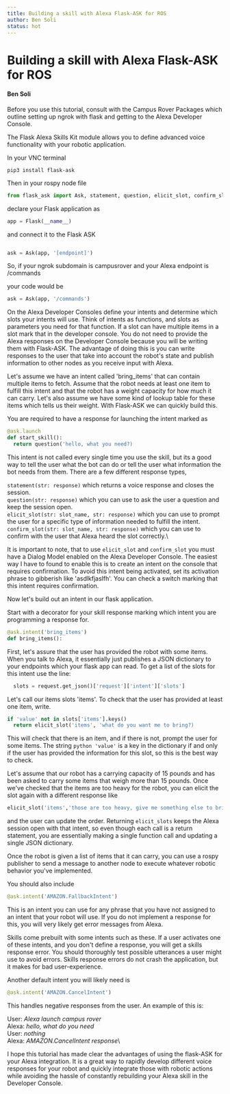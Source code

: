 ```yaml
---
title: Building a skill with Alexa Flask-ASK for ROS
author: Ben Soli
status: hot
---
```


# Building a skill with Alexa Flask-ASK for ROS

#### Ben Soli

Before you use this tutorial, consult with the Campus Rover Packages which outline setting up ngrok with flask and getting to the Alexa Developer Console.

The Flask Alexa Skills Kit module allows you to define advanced voice functionality with your robotic application.

In your VNC terminal

```
pip3 install flask-ask
```

Then in your rospy node file

```python
from flask_ask import Ask, statement, question, elicit_slot, confirm_slot
```

declare your Flask application as

```python
app = Flask(__name__)
```

and connect it to the Flask ASK

```python

ask = Ask(app, '[endpoint]')
```

So, if your ngrok subdomain is campusrover and your Alexa endpoint is /commands

your code would be

```python
ask = Ask(app, '/commands')
```

On the Alexa Developer Consoles define your intents and determine which slots your intents will use. Think of intents as functions, and slots as parameters you need for that function. If a slot can have multiple items in a slot mark that in the developer console. You do not need to provide the Alexa responses on the Developer Console because you will be writing them with Flask-ASK. The advantage of doing this is you can write responses to the user that take into account the robot's state and publish information to other nodes as you receive input with Alexa.

Let's assume we have an intent called 'bring\_items' that can contain multiple items to fetch. Assume that the robot needs at least one item to fulfill this intent and that the robot has a weight capacity for how much it can carry. Let's also assume we have some kind of lookup table for these items which tells us their weight. With Flask-ASK we can quickly build this.

You are required to have a response for launching the intent marked as

```python
@ask.launch
def start_skill():
  return question('hello, what you need?)
```

This intent is not called every single time you use the skill, but its a good way to tell the user what the bot can do or tell the user what information the bot needs from them. There are a few different response types,

`statement(str: response)` which returns a voice response and closes the session.\
`question(str: response)` which you can use to ask the user a question and keep the session open.\
`elicit_slot(str: slot_name, str: response)` which you can use to prompt the user for a specific type of information needed to fulfill the intent.\
`confirm_slot(str: slot_name, str: response)` which you can use to confirm with the user that Alexa heard the slot correctly.\


It is important to note, that to use `elicit_slot` and `confirm_slot` you must have a Dialog Model enabled on the Alexa Developer Console. The easiest way I have to found to enable this is to create an intent on the console that requires confirmation. To avoid this intent being activated, set its activation phrase to gibberish like 'asdlkfjaslfh'. You can check a switch marking that this intent requires confirmation.

Now let's build out an intent in our flask application.

Start with a decorator for your skill response marking which intent you are programming a response for.

```python
@ask.intent('bring_items')
def bring_items():
```

First, let's assure that the user has provided the robot with some items. When you talk to Alexa, it essentially just publishes a JSON dictionary to your endpoints which your flask app can read. To get a list of the slots for this intent use the line:

```python
  slots = request.get_json()['request']['intent']['slots']
```

Let's call our items slots 'items'. To check that the user has provided at least one item, write.

```python
if 'value' not in slots['items'].keys() 
  return elicit_slot('items', 'what do you want me to bring?)
```

This will check that there is an item, and if there is not, prompt the user for some items. The string `python 'value'` is a key in the dictionary if and only if the user has provided the information for this slot, so this is the best way to check.

Let's assume that our robot has a carrying capacity of 15 pounds and has been asked to carry some items that weigh more than 15 pounds. Once we've checked that the items are too heavy for the robot, you can elicit the slot again with a different response like

```python
elicit_slot('items','those are too heavy, give me something else to bring')
```

and the user can update the order. Returning `elicit_slots` keeps the Alexa session open with that intent, so even though each call is a return statement, you are essentially making a single function call and updating a single JSON dictionary.

Once the robot is given a list of items that it can carry, you can use a rospy publisher to send a message to another node to execute whatever robotic behavior you've implemented.

You should also include

```python
@ask.intent('AMAZON.FallbackIntent')
```

This is an intent you can use for any phrase that you have not assigned to an intent that your robot will use. If you do not implement a response for this, you will very likely get error messages from Alexa.

Skills come prebuilt with some intents such as these. If a user activates one of these intents, and you don't define a response, you will get a skills response error. You should thoroughly test possible utterances a user might use to avoid errors. Skills response errors do not crash the application, but it makes for bad user-experience.

Another default intent you will likely need is

```python
@ask.intent('AMAZON.CancelIntent')
```

This handles negative responses from the user. An example of this is:

User: _Alexa launch campus rover_\
Alexa: _hello, what do you need_\
User: _nothing_\
Alexa: _AMAZON.CancelIntent response_\


I hope this tutorial has made clear the advantages of using the flask-ASK for your Alexa integration. It is a great way to rapidly develop different voice responses for your robot and quickly integrate those with robotic actions while avoiding the hassle of constantly rebuilding your Alexa skill in the Developer Console.

